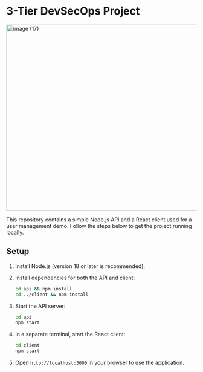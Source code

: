 # 3-Tier DevSecOps Project

<img width="820" height="493" alt="image (17)" src="https://github.com/user-attachments/assets/77b5fd37-2db2-4827-b8a5-ea3ebe141bd8" />

This repository contains a simple Node.js API and a React client used for a user management demo. Follow the steps below to get the project running locally.

## Setup

1. Install Node.js (version 18 or later is recommended).
2. Install dependencies for both the API and client:

   ```bash
   cd api && npm install
   cd ../client && npm install
   ```

3. Start the API server:

   ```bash
   cd api
   npm start
   ```

4. In a separate terminal, start the React client:

   ```bash
   cd client
   npm start
   ```

5. Open `http://localhost:3000` in your browser to use the application.

